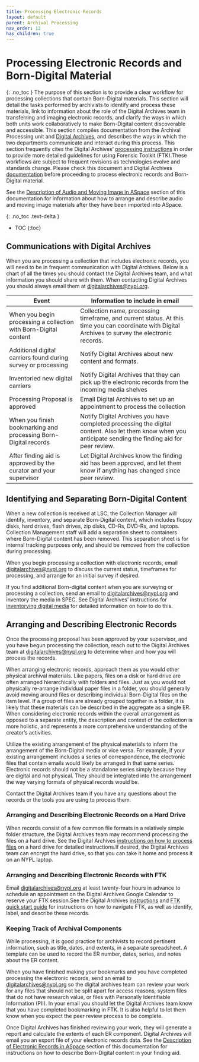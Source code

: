 ```yaml
---
title: Processing Electronic Records
layout: default
parent: Archival Processing
nav_order: 12
has_children: true
---
```

# Processing Electronic Records and Born-Digital Material
{: .no_toc }
The purpose of this section is to provide a clear workflow for processing collections that contain Born-Digital materials. This section will detail the tasks performed by archivists to identify and process these materials, link to information about the role of the Digital Archives team in transferring and imaging electronic records, and clarify the ways in which both units work collaboratively to make Born-Digital content discoverable and accessible. This section compiles documentation from the Archival Processing unit and [Digital Archives](https://nypl.github.io/digarch/), and describes the ways in which the two departments communicate and interact during this process. This section frequently cites the Digital Archives’ [processing instructions](https://nypl.github.io/digarch/staging/FTK-Processing-Instructions.html) in order to provide more detailed guidelines for using Forensic Toolkit (FTK).These workflows are subject to frequent revisions as technologies evolve and standards change. Please check this document and Digital Archives [documentation](https://nypl.github.io/digarch/) before proceeding to process electronic records and Born-Digital material.

See the [Description of Audio and Moving Image in ASpace](https://nypl.github.io/pres-docs/archivalProcessing/Processing_AMI.html) section of this documentation for information about how to arrange and describe audio and moving image materials after they have been imported into ASpace.

 {: .no_toc .text-delta }
- TOC
{:toc}

## Communications with Digital Archives
When you are processing a collection that includes electronic records, you will need to be in frequent communication with Digital Archives. Below is a chart of all the times you should contact the Digital Archives team, and what information you should share with them. When contacting Digital Archives you should always email them at <digitalarchives@nypl.org>.

| **Event** | **Information to include in email** |
| --------- | ------------------------------------|
| When you begin processing a collection with Born-Digital content | Collection name, processing timeframe, and current status. At this time you can coordinate with Digital Archives to survey the electronic records. |
| Additional digital carriers found during survey or processing | Notify Digital Archives about new content and formats. |
| Inventoried new digital carriers | Notify Digital Archives that they can pick up the electronic records from the incoming media shelves |
| Processing Proposal is approved | Email Digital Archives to set up an appointment to process the collection |
| When you finish bookmarking and processing Born-Digital records | Notify Digital Archives you have completed processing the digital content. Also let them know when you anticipate sending the finding aid for peer review. |
| After finding aid is approved by the curator and your supervisor | Let Digital Archives know the finding aid has been approved, and let them know if anything has changed since peer review. |

## Identifying and Separating Born-Digital Content 
When a new collection is received at LSC, the Collection Manager will identify, inventory, and separate Born-Digital content, which includes floppy disks, hard drives, flash drives, zip disks, CD-Rs, DVD-Rs, and laptops. Collection Management staff will add a separation sheet to containers where Born-Digital content has been removed. This separation sheet is for internal tracking purposes only, and should be removed from the collection during processing. 

When you begin processing a collection with electronic records, email <digitalarchives@nypl.org> to discuss the current status, timeframes for processing, and arrange for an initial survey if desired.

If you find additional Born-digital content when you are surveying or processing a collection, send an email to <digitalarchives@nypl.org> and inventory the media in SPEC. See Digital Archives’ instructions for [inventorying digital media](https://nypl.github.io/digarch/accessioning/digitalmediaseparation.html) for detailed information on how to do this. 

## Arranging and Describing Electronic Records
Once the processing proposal has been approved by your supervisor, and you have begun processing the collection, reach out to the Digital Archives team at <digitalarchives@nypl.org> to determine when and how you will process the records. 

When arranging electronic records, approach them as you would other physical archival materials. Like papers, files on a disk or hard drive are often arranged hierarchically with folders and files. Just as you would not physically re-arrange individual paper files in a folder, you should generally avoid moving around files or describing individual Born-Digital files on the item level. If a group of files are already grouped together in a folder, it is likely that these materials can be described in the aggregate as a single ER. When considering electronic records within the overall arrangement as opposed to a separate entity, the description and context of the collection is more holistic, and represents a more comprehensive understanding of the creator’s activities. 

Utilize the existing arrangement of the physical materials to inform the arrangement of the Born-Digital media or vice versa. For example, if your existing arrangement includes a series of correspondence, the electronic files that contain emails would likely be arranged in that same series. Electronic records should not be a standalone series simply because they are digital and not physical. They should be integrated into the arrangement the way varying formats of physical records would be. 

Contact the Digital Archives team if you have any questions about the records or the tools you are using to process them.

### Arranging and Describing Electronic Records on a Hard Drive
When records consist of a few common file formats in a relatively simple folder structure, the Digital Archives team may recommend processing the files on a hard drive. See the Digital Archives [instructions on how to process files](https://nypl.github.io/digarch/staging/Archivist-Workstation-Processing.html) on a hard drive for detailed instructions.If desired, the Digital Archives team can encrypt the hard drive, so that you can take it home and process it on an NYPL laptop.

### Arranging and Describing Electronic Records with FTK
Email <digitalarchives@nypl.org> at least twenty-four hours in advance to schedule an appointment on the Digital Archives Google Calendar to reserve your FTK session.See the Digital Archives [instructions](https://nypl.github.io/digarch/staging/FTK-Processing-Instructions.html) and [FTK quick start guide](https://nypl.github.io/digarch/staging/FTK-Quick-Start.html) for instructions on how to navigate FTK, as well as identify, label, and describe these records. 

### Keeping Track of Archival Components
While processing, it is good practice for archivists to record pertinent information, such as title, dates, and extents, in a separate spreadsheet. A template can be used to record the ER number, dates, series, and notes about the ER content. 

When you have finished making your bookmarks and you have completed processing the electronic records, send an email to <digitalarchives@nypl.org> so the digital archives team can review your work for any files that should not be split apart for access reasons, system files that do not have research value, or files with Personally Identifiable Information (PII). In your email you should let the Digital Archives team know that you have completed bookmarking in FTK. It is also helpful to let them know when you expect the peer review process to be complete. 

Once Digital Archives has finished reviewing your work, they will generate a report and calculate the extents of each ER component. Digital Archives will email you an export file of your electronic records data. See the [Description of Electronic Records in ASpace]() section of this documentation for instructions on how to describe Born-Digital content in your finding aid.





